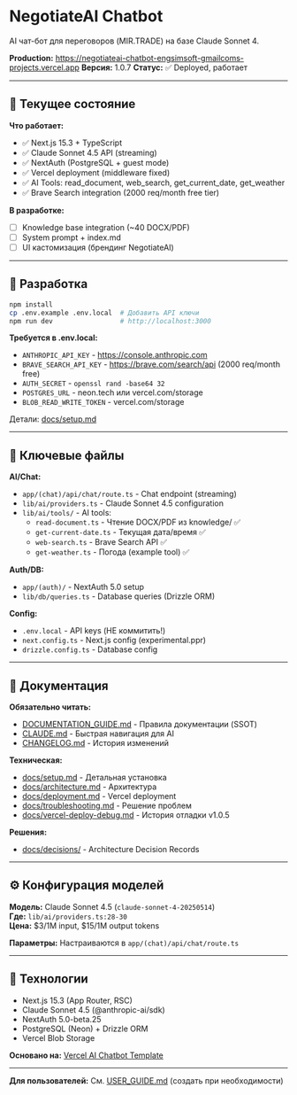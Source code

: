 # NegotiateAI Chatbot

AI чат-бот для переговоров (MIR.TRADE) на базе Claude Sonnet 4.

**Production:** https://negotiateai-chatbot-engsimsoft-gmailcoms-projects.vercel.app
**Версия:** 1.0.7
**Статус:** ✅ Deployed, работает

---

## 🎯 Текущее состояние

**Что работает:**
- ✅ Next.js 15.3 + TypeScript
- ✅ Claude Sonnet 4.5 API (streaming)
- ✅ NextAuth (PostgreSQL + guest mode)
- ✅ Vercel deployment (middleware fixed)
- ✅ AI Tools: read_document, web_search, get_current_date, get_weather
- ✅ Brave Search integration (2000 req/month free tier)

**В разработке:**
- [ ] Knowledge base integration (~40 DOCX/PDF)
- [ ] System prompt + index.md
- [ ] UI кастомизация (брендинг NegotiateAI)

---

## 🚀 Разработка

```bash
npm install
cp .env.example .env.local  # Добавить API ключи
npm run dev                 # http://localhost:3000
```

**Требуется в .env.local:**
- `ANTHROPIC_API_KEY` - https://console.anthropic.com
- `BRAVE_SEARCH_API_KEY` - https://brave.com/search/api (2000 req/month free)
- `AUTH_SECRET` - `openssl rand -base64 32`
- `POSTGRES_URL` - neon.tech или vercel.com/storage
- `BLOB_READ_WRITE_TOKEN` - vercel.com/storage

Детали: [docs/setup.md](docs/setup.md)

---

## 📁 Ключевые файлы

**AI/Chat:**
- `app/(chat)/api/chat/route.ts` - Chat endpoint (streaming)
- `lib/ai/providers.ts` - Claude Sonnet 4.5 configuration
- `lib/ai/tools/` - AI tools:
  - `read-document.ts` - Чтение DOCX/PDF из knowledge/ ✅
  - `get-current-date.ts` - Текущая дата/время ✅
  - `web-search.ts` - Brave Search API ✅
  - `get-weather.ts` - Погода (example tool) ✅

**Auth/DB:**
- `app/(auth)/` - NextAuth 5.0 setup
- `lib/db/queries.ts` - Database queries (Drizzle ORM)

**Config:**
- `.env.local` - API keys (НЕ коммитить!)
- `next.config.ts` - Next.js config (experimental.ppr)
- `drizzle.config.ts` - Database config

---

## 📖 Документация

**Обязательно читать:**
- [DOCUMENTATION_GUIDE.md](DOCUMENTATION_GUIDE.md) - Правила документации (SSOT)
- [CLAUDE.md](CLAUDE.md) - Быстрая навигация для AI
- [CHANGELOG.md](CHANGELOG.md) - История изменений

**Техническая:**
- [docs/setup.md](docs/setup.md) - Детальная установка
- [docs/architecture.md](docs/architecture.md) - Архитектура
- [docs/deployment.md](docs/deployment.md) - Vercel deployment
- [docs/troubleshooting.md](docs/troubleshooting.md) - Решение проблем
- [docs/vercel-deploy-debug.md](docs/vercel-deploy-debug.md) - История отладки v1.0.5

**Решения:**
- [docs/decisions/](docs/decisions/) - Architecture Decision Records

---

## ⚙️ Конфигурация моделей

**Модель:** Claude Sonnet 4.5 (`claude-sonnet-4-20250514`)  
**Где:** `lib/ai/providers.ts:28-30`  
**Цена:** $3/1M input, $15/1M output tokens

**Параметры:** Настраиваются в `app/(chat)/api/chat/route.ts`

---

## 🔧 Технологии

- Next.js 15.3 (App Router, RSC)
- Claude Sonnet 4.5 (@anthropic-ai/sdk)
- NextAuth 5.0-beta.25
- PostgreSQL (Neon) + Drizzle ORM
- Vercel Blob Storage

**Основано на:** [Vercel AI Chatbot Template](https://github.com/vercel/ai-chatbot)

---

**Для пользователей:** См. [USER_GUIDE.md](USER_GUIDE.md) (создать при необходимости)
